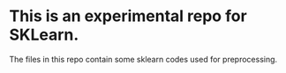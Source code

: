 # This is an experimental repo for SKLearn.

The files in this repo contain some sklearn codes used for preprocessing.
